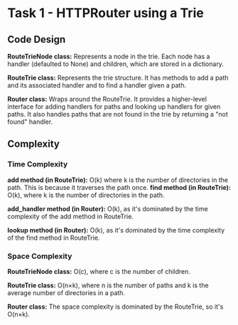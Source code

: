 # Task 1 - HTTPRouter using a Trie

## Code Design

**RouteTrieNode class:** Represents a node in the trie. Each node has a handler (defaulted to None) and children, which are stored in a dictionary.

**RouteTrie class:** Represents the trie structure. It has methods to add a path and its associated handler and to find a handler given a path.

**Router class:** Wraps around the RouteTrie. It provides a higher-level interface for adding handlers for paths and looking up handlers for given paths. It also handles paths that are not found in the trie by returning a "not found" handler.

## Complexity

### Time Complexity

**add method (in RouteTrie):** O(k) where k is the number of directories in the path. This is because it traverses the path once.
**find method (in RouteTrie):** O(k), where k is the number of directories in the path.

**add_handler method (in Router):** O(k), as it's dominated by the time complexity of the add method in RouteTrie.

**lookup method (in Router):** O(k), as it's dominated by the time complexity of the find method in RouteTrie.

### Space Complexity

**RouteTrieNode class:** O(c), where c is the number of children.

**RouteTrie class:** O(n×k), where n is the number of paths and k is the average number of directories in a path.

**Router class:** The space complexity is dominated by the RouteTrie, so it's O(n×k).